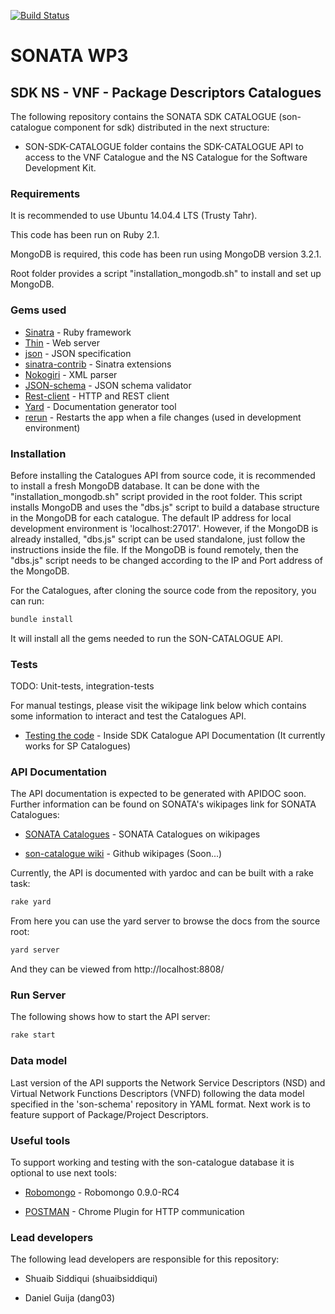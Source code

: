[![Build Status](http://jenkins.sonata-nfv.eu/buildStatus/icon?job=son-sdk-catalogue)](http://jenkins.sonata-nfv.eu/job/son-sdk-catalogue)

# SONATA WP3


## SDK NS - VNF - Package Descriptors Catalogues

The following repository contains the SONATA SDK CATALOGUE (son-catalogue component for sdk) distributed in the next structure:

* SON-SDK-CATALOGUE folder contains the SDK-CATALOGUE API to access to the VNF Catalogue and the NS Catalogue for the Software Development Kit.

### Requirements

It is recommended to use Ubuntu 14.04.4 LTS (Trusty Tahr).

This code has been run on Ruby 2.1.

MongoDB is required, this code has been run using MongoDB version 3.2.1.

Root folder provides a script "installation_mongodb.sh" to install and set up MongoDB.

### Gems used

* [Sinatra](http://www.sinatrarb.com/) - Ruby framework
* [Thin](https://github.com/macournoyer/thin/) - Web server
* [json](https://github.com/flori/json) - JSON specification
* [sinatra-contrib](https://github.com/sinatra/sinatra-contrib) - Sinatra extensions
* [Nokogiri](https://github.com/sparklemotion/nokogiri) - XML parser
* [JSON-schema](https://github.com/ruby-json-schema/json-schema) - JSON schema validator
* [Rest-client](https://github.com/rest-client/rest-client) - HTTP and REST client
* [Yard](https://github.com/lsegal/yard) - Documentation generator tool
* [rerun](https://github.com/alexch/rerun) - Restarts the app when a file changes (used in development environment)

### Installation

Before installing the Catalogues API from source code, it is recommended to install a fresh MongoDB database. It can be done with the "installation_mongodb.sh" script provided in the root folder. This script installs MongoDB and uses the "dbs.js" script to build a database structure in the MongoDB for each catalogue. The default IP address for local development environment is 'localhost:27017'. However, if the MongoDB is already installed, "dbs.js" script can be used standalone, just follow the instructions inside the file. If the MongoDB is found remotely, then the "dbs.js" script needs to be changed according to the IP and Port address of the MongoDB.

For the Catalogues, after cloning the source code from the repository, you can run:

```sh
bundle install
```

It will install all the gems needed to run the SON-CATALOGUE API.

### Tests

TODO: Unit-tests, integration-tests

For manual testings, please visit the wikipage link below which contains some information to interact and test the Catalogues API.

* [Testing the code](http://wiki.sonata-nfv.eu/index.php/SONATA_Catalogues) - Inside SDK Catalogue API Documentation (It currently works for SP Catalogues)


### API Documentation

The API documentation is expected to be generated with APIDOC soon. Further information can be found on SONATA's wikipages link for SONATA Catalogues:

* [SONATA Catalogues](http://wiki.sonata-nfv.eu/index.php/SONATA_Catalogues) - SONATA Catalogues on wikipages

* [son-catalogue wiki]() - Github wikipages (Soon...)


Currently, the API is documented with yardoc and can be built with a rake task:

```sh
rake yard
```

From here you can use the yard server to browse the docs from the source root:

```sh
yard server
```

And they can be viewed from http://localhost:8808/

### Run Server

The following shows how to start the API server:

```sh
rake start
```

### Data model

Last version of the API supports the Network Service Descriptors (NSD) and Virtual Network Functions Descriptors (VNFD) following the data model specified in the 'son-schema' repository in YAML format.
Next work is to feature support of Package/Project Descriptors.

### Useful tools

To support working and testing with the son-catalogue database it is optional to use next tools:

* [Robomongo](https://robomongo.org/download) - Robomongo 0.9.0-RC4

* [POSTMAN](https://www.getpostman.com/) - Chrome Plugin for HTTP communication

### Lead developers

The following lead developers are responsible for this repository:

* Shuaib Siddiqui (shuaibsiddiqui)

* Daniel Guija (dang03)


